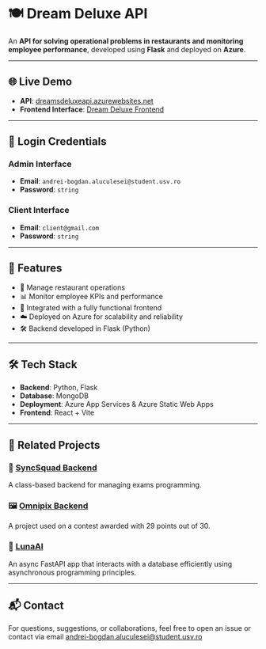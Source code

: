 # 🍽️ Dream Deluxe API

An **API for solving operational problems in restaurants and monitoring employee performance**, developed using **Flask** and deployed on **Azure**.

---

## 🌐 Live Demo

- **API**: [dreamsdeluxeapi.azurewebsites.net](https://dreamsdeluxeapi.azurewebsites.net)
- **Frontend Interface**: [Dream Deluxe Frontend](https://purple-hill-01506d110.6.azurestaticapps.net/login)

---

## 🔐 Login Credentials

### Admin Interface
- **Email**: `andrei-bogdan.aluculesei@student.usv.ro`  
- **Password**: `string`

### Client Interface
- **Email**: `client@gmail.com`  
- **Password**: `string`

---

## 📌 Features

- 🧾 Manage restaurant operations
- 📊 Monitor employee KPIs and performance
- 🔗 Integrated with a fully functional frontend
- ☁️ Deployed on Azure for scalability and reliability
- 🛠️ Backend developed in Flask (Python)

---

## 🛠 Tech Stack

- **Backend**: Python, Flask
- **Database**: MongoDB
- **Deployment**: Azure App Services & Azure Static Web Apps
- **Frontend**: React + Vite

---

## 📁 Related Projects

### 🧩 [SyncSquad Backend](https://github.com/FallenKing01/SyncSquadBackend)
A class-based backend for managing exams programming.

### 🖼️ [Omnipix Backend](https://github.com/FallenKing01/Omnipix-Backend)
A project used on a contest awarded with 29 points out of 30.

### 🌙 [LunaAI](https://github.com/FallenKing01/lunaAI/blob/main/app.py)
An async FastAPI app that interacts with a database efficiently using asynchronous programming principles.

---

## 📬 Contact

For questions, suggestions, or collaborations, feel free to open an issue or contact via email andrei-bogdan.aluculesei@student.usv.ro
